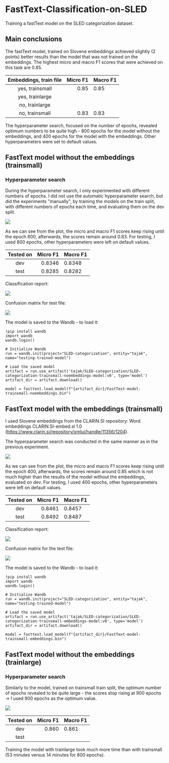 # FastText-Classification-on-SLED
 
Training a fastText model on the SLED categorization dataset.

## Main conclusions

The fastText model, trained on Slovene embeddings achieved slightly (2 points) better results than the model that was not trained on the embeddings. The highest micro and macro F1 scores that were achieved on this task are 0.85.

| Embeddings, train file | Micro F1 | Macro F1 |
|:---------:|---------:|----------|
|    yes, trainsmall      |  0.85     |  0.85   |
|    yes, trainlarge      |       |    |
|    no, trainlarge      |          |          |
|    no, trainsmall      |    0.83      |    0.83      |


The hyperparameter search, focused on the number of epochs, revealed optimum numbers to be quite high - 800 epochs for the model without the embeddings, and 400 epochs for the model with the embeddings. Other hyperparameters were set to default values.


## FastText model without the embeddings (trainsmall)

### Hyperparameter search

During the hyperparameter search, I only experimented with different numbers of epochs. I did not use the automatic hyperparameter search, but did the experiments "manually", by training the models on the train split, with different numbers of epochs each time, and evaluating them on the dev split.

![](results/hyperparameter-search-epoch-number.png)

As we can see from the plot, the micro and macro F1 scores keep rising until the epoch 800, afterwards, the scores remain around 0.83. For testing, I used 800 epochs, other hyperparameters were left on default values.

| Tested on | Micro F1 | Macro F1 |
|:---------:|---------:|----------|
|    dev    |   0.8346       |   0.8348       |
|    test      |    0.8285      |    0.8282      |

Classification report:

![](results/classification-report.png)

Confusion matrix for test file:

![](results/confusion-matrix-on-test.png)

The model is saved to the Wandb - to load it:
```
!pip install wandb
import wandb
wandb.login()

# Initialize Wandb
run = wandb.init(project="SLED-categorization", entity="tajak", name="testing-trained-model")

# Load the saved model
artifact = run.use_artifact('tajak/SLED-categorization/SLED-categorization-trainsmall-noembeddings-model:v0', type='model')
artifact_dir = artifact.download()

model = fasttext.load_model(f"{artifact_dir}/FastText-model-trainsmall-noembeddings.bin")
```


## FastText model with the embeddings (trainsmall)

I used Slovene embeddings from the CLARIN.SI repository: Word embeddings CLARIN.SI-embed.sl 1.0 (https://www.clarin.si/repository/xmlui/handle/11356/1204).

The hyperparameter search was conducted in the same manner as in the previous experiment.

![](results/hyperparameter-search-with-embeddings-epoch-number.png)

As we can see from the plot, the micro and macro F1 scores keep rising until the epoch 400, afterwards, the scores remain around 0.85 which is not much higher than the results of the model without the embeddings, evaluated on dev. For testing, I used 400 epochs, other hyperparameters were left on default values.


| Tested on | Micro F1 | Macro F1 |
|:---------:|---------:|----------|
|    dev    |   0.8461       |   0.8457       |
|    test      |  0.8492     |  0.8487  |

Classification report:

![](results/classification-report-with-embeddings.png)

Confusion matrix for the test file:

![](results/confusion-matrix-on-test-with-embeddings.png)

The model is saved to the Wandb - to load it:
```
!pip install wandb
import wandb
wandb.login()

# Initialize Wandb
run = wandb.init(project="SLED-categorization", entity="tajak", name="testing-trained-model")

# Load the saved model
artifact = run.use_artifact('tajak/SLED-categorization/SLED-categorization-trainsmall-embeddings-model:v0', type='model')
artifact_dir = artifact.download()

model = fasttext.load_model(f"{artifact_dir}/FastText-model-trainsmall-embeddings.bin")
```

## FastText model without the embeddings (trainlarge)

### Hyperparameter search

Similarly to the model, trained on trainsmall train split, the optimum number of epochs revealed to be quite large - the scores stop rising at 900 epochs -> I used 900 epochs as the optimum value.

![](results/hyperparameter-search-epoch-number-trainlarge.png)

| Tested on | Micro F1 | Macro F1 |
|:---------:|---------:|----------|
|    dev    |   0.860       |   0.861       |
|    test      |          |         |

Training the model with trainlarge took much more time than with trainsmall (53 minutes versus 14 minutes for 800 epochs).